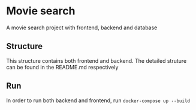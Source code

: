 # Movie search
A movie search project with frontend, backend and database

## Structure
This structure contains both frontend and backend. The detailed struture can be found in the README.md respectively

## Run
In order to run both backend and frontend, run `docker-compose up --build`
